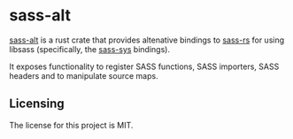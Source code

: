# sass-alt

[sass-alt] is a rust crate that provides altenative bindings to [sass-rs](https://crates.io/crates/sass-rs) for using libsass (specifically, the [sass-sys](https://crates.io/crates/sass-sys) bindings).

It exposes functionality to register SASS functions, SASS importers, SASS headers and to manipulate source maps.


## Licensing

The license for this project is MIT.

[sass-alt]: https://github.com/lemonrock/sass-alt "sass-alt GitHub page"
